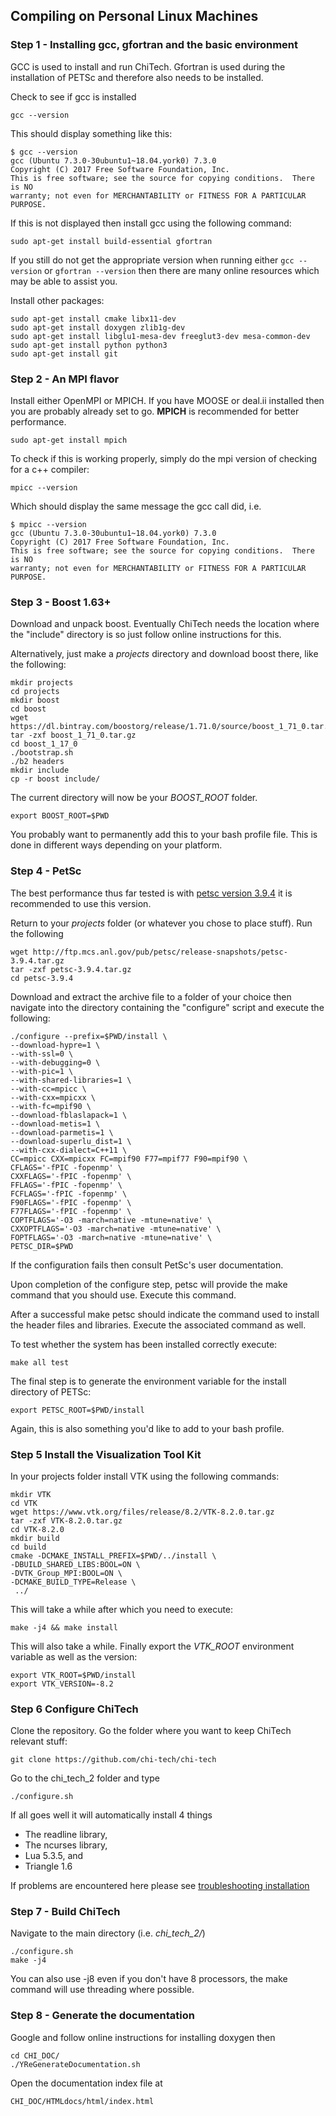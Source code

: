 ## Compiling on Personal Linux Machines

### Step 1 - Installing gcc, gfortran and the basic environment

GCC is used to install and run ChiTech. Gfortran is used 
during the installation of PETSc and therefore also needs to 
be installed. 

Check to see if gcc is installed

    gcc --version

This should display something like this:

    $ gcc --version
    gcc (Ubuntu 7.3.0-30ubuntu1~18.04.york0) 7.3.0
    Copyright (C) 2017 Free Software Foundation, Inc.
    This is free software; see the source for copying conditions.  There is NO
    warranty; not even for MERCHANTABILITY or FITNESS FOR A PARTICULAR PURPOSE.

If this is not displayed then install gcc using the following command:

    sudo apt-get install build-essential gfortran
    
If you still do not get the appropriate version when running either ``gcc --version``
or ``gfortran --version`` then there are many online resources which may be able to
assist you.

Install other packages:

    sudo apt-get install cmake libx11-dev
    sudo apt-get install doxygen zlib1g-dev
    sudo apt-get install libglu1-mesa-dev freeglut3-dev mesa-common-dev
    sudo apt-get install python python3
    sudo apt-get install git


### Step 2 - An MPI flavor

Install either OpenMPI or MPICH. If you have MOOSE or deal.ii 
installed then you are probably already set to go. **MPICH** is recommended for 
better performance.

    sudo apt-get install mpich

To check if this is working properly, simply do the mpi version of checking for 
a c++ compiler:

    mpicc --version
    
Which should display the same message the gcc call did, i.e.

    $ mpicc --version
    gcc (Ubuntu 7.3.0-30ubuntu1~18.04.york0) 7.3.0
    Copyright (C) 2017 Free Software Foundation, Inc.
    This is free software; see the source for copying conditions.  There is NO
    warranty; not even for MERCHANTABILITY or FITNESS FOR A PARTICULAR PURPOSE.


### Step 3 - Boost 1.63+
Download and unpack boost. Eventually ChiTech needs the location where the 
"include" directory is so just follow online instructions for this. 

Alternatively, just make a *projects* directory and download boost there,
like the following:

    mkdir projects 
    cd projects
    mkdir boost
    cd boost
    wget https://dl.bintray.com/boostorg/release/1.71.0/source/boost_1_71_0.tar.gz
    tar -zxf boost_1_71_0.tar.gz
    cd boost_1_17_0
    ./bootstrap.sh
    ./b2 headers
    mkdir include
    cp -r boost include/
    
The current directory will now be your *BOOST_ROOT* folder.

    export BOOST_ROOT=$PWD
    
You probably want to permanently add this to your bash profile file. 
This is done in different ways depending on your platform.

### Step 4 - PetSc

The best performance thus far tested is with 
[petsc version 3.9.4](http://ftp.mcs.anl.gov/pub/petsc/release-snapshots/petsc-3.9.4.tar.gz)
it is recommended to use this version.

Return to your *projects* folder (or whatever you chose to place stuff). Run 
the following

    wget http://ftp.mcs.anl.gov/pub/petsc/release-snapshots/petsc-3.9.4.tar.gz
    tar -zxf petsc-3.9.4.tar.gz
    cd petsc-3.9.4

Download and extract the archive file to a folder of your choice then navigate
into the directory containing the "configure" script and execute the following:
   
    ./configure --prefix=$PWD/install \
    --download-hypre=1 \
    --with-ssl=0 \
    --with-debugging=0 \
    --with-pic=1 \
    --with-shared-libraries=1 \
    --with-cc=mpicc \
    --with-cxx=mpicxx \
    --with-fc=mpif90 \
    --download-fblaslapack=1 \
    --download-metis=1 \
    --download-parmetis=1 \
    --download-superlu_dist=1 \
    --with-cxx-dialect=C++11 \
    CC=mpicc CXX=mpicxx FC=mpif90 F77=mpif77 F90=mpif90 \
    CFLAGS='-fPIC -fopenmp' \
    CXXFLAGS='-fPIC -fopenmp' \
    FFLAGS='-fPIC -fopenmp' \
    FCFLAGS='-fPIC -fopenmp' \
    F90FLAGS='-fPIC -fopenmp' \
    F77FLAGS='-fPIC -fopenmp' \
    COPTFLAGS='-O3 -march=native -mtune=native' \
    CXXOPTFLAGS='-O3 -march=native -mtune=native' \
    FOPTFLAGS='-O3 -march=native -mtune=native' \
    PETSC_DIR=$PWD 
    
If the configuration fails then consult PetSc's user documentation.

Upon completion of the configure step, petsc will provide the make command
that you should use. Execute this command.

After a successful make petsc should indicate the command used to install
the header files and libraries. Execute the associated command as well.

To test whether the system has been installed correctly execute:

    make all test

The final step is to generate the environment variable for the install 
directory of PETSc:

    export PETSC_ROOT=$PWD/install
    
Again, this is also something you'd like to add to your bash profile.

### Step 5 Install the Visualization Tool Kit

In your projects folder install VTK using the following commands:

    mkdir VTK
    cd VTK
    wget https://www.vtk.org/files/release/8.2/VTK-8.2.0.tar.gz
    tar -zxf VTK-8.2.0.tar.gz
    cd VTK-8.2.0
    mkdir build
    cd build     
    cmake -DCMAKE_INSTALL_PREFIX=$PWD/../install \
    -DBUILD_SHARED_LIBS:BOOL=ON \
    -DVTK_Group_MPI:BOOL=ON \
    -DCMAKE_BUILD_TYPE=Release \
     ../
    
This will take a while after which you need to execute:

    make -j4 && make install
    
This will also take a while. Finally export the *VTK_ROOT* environment 
variable as well as the version:

    export VTK_ROOT=$PWD/install
    export VTK_VERSION=-8.2

### Step 6 Configure ChiTech
Clone the repository. Go the folder where you want to keep ChiTech relevant stuff:

    git clone https://github.com/chi-tech/chi-tech

Go to the chi_tech_2 folder and type

    ./configure.sh

If all goes well it will automatically install 4 things
 - The readline library,
 - The ncurses library,
 - Lua 5.3.5, and
 - Triangle 1.6
 
If problems are encountered here please see 
[troubleshooting installation](CHI_DOC/TroubleShootingInstall.md)



### Step 7 - Build ChiTech

Navigate to the main directory (i.e. *chi_tech_2/*)

    ./configure.sh
    make -j4

You can also use -j8 even if you don't have 8 processors, the make command 
will use threading where possible.

### Step 8 - Generate the documentation

Google and follow online instructions for installing doxygen then

    cd CHI_DOC/
    ./YReGenerateDocumentation.sh 
    
Open the documentation index file at 

    CHI_DOC/HTMLdocs/html/index.html